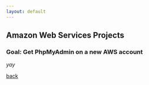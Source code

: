```yaml
---
layout: default
---
```


## Amazon Web Services Projects

### Goal: Get PhpMyAdmin on a new AWS account

 
_yay_

[back](./)
